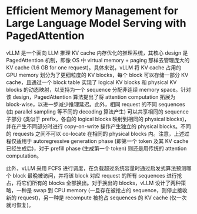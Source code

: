 # Efficient Memory Management for Large Language Model Serving with PagedAttention

vLLM 是一个面向 LLM 推理 KV cache 内存优化的推理系统，其核心 design 是 PagedAttention 机制，即像 OS 中 virtual memory + paging 那样去管理庞大的 KV cache (1.6 GB for one request)。具体来说，vLLM 将 KV cache 占用的 GPU memory 划分为了更细粒度的 KV blocks，每个 block 可以存储一部分 KV cache，且通过一个 block table 实现了 logical KV blocks 和 physical KV blocks 的动态映射，以支持为一个 sequence 分配非连续 memory space。针对该 design，PagedAttention 算法提出了将 attention computation 拓展为 block-wise，以进一步减少推理延迟。此外，相同 request 的不同 sequences (由 parallel sampling 等不同的 decoding 算法产生) 可以共享相同的 sequence 子部分 (类似于 prefix，各自的 logical blocks 映射到相同的 physical blocks)，并在产生不同部分时进行 copy-on-write 操作产生独立的 physical blocks。不同的 requests 之间不可以 co-locate 在相同的 physical blocks 内。注意，上述过程仅适用于 autoregressive generation phase (即第一个 token 及其 KV cache 已经生成后)，对于 prefill phase (生成第一个 token) 则还是用传统的 attention computation。

此外，vLLM 采用 FCFS 进行调度，在负载超过系统容量时通过启发式算法预测哪个 block 最晚被访问，并将该 block 对应 request 的所有 sequences 进行抢占，将它们所有的 blocks 全部换出。对于换出的 blocks，vLLM 设计了两种策略，一种是 swap 到 CPU memory (一旦存在被抢占的 sequence，则停止接收新的 request)，另一种是 recompute 被抢占 sequences 的 KV cache (仅一次就可恢复)。
